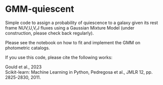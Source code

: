 # GMM-quiescent
Simple code to assign a probability of quiescence to a galaxy given its rest frame NUV,U,V,J fluxes using a Gaussian Mixture Model (under construction, please check back regularly).

Please see the notebook on how to fit and implement the GMM on photometric catalogs. 

If you use this code, please cite the following works: 

Gould et al., 2023  
Scikit-learn: Machine Learning in Python, Pedregosa et al., JMLR 12, pp. 2825-2830, 2011.
